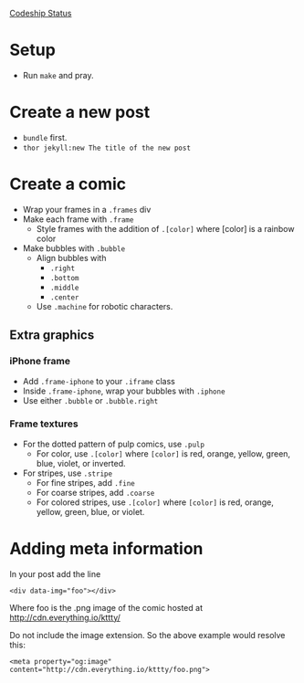 [Codeship Status](https://codeship.com/projects/57989/status?branch=master) 

# Setup

- Run `make` and pray.

# Create a new post

- `bundle` first.
- `thor jekyll:new The title of the new post`

# Create a comic

- Wrap your frames in a `.frames` div
- Make each frame with `.frame`
  - Style frames with the addition of `.[color]` where [color] is a rainbow color
- Make bubbles with `.bubble`
  - Align bubbles with
    - `.right`
    - `.bottom`
    - `.middle`
    - `.center`
  - Use `.machine` for robotic characters.

## Extra graphics

### iPhone frame

- Add `.frame-iphone` to your `.iframe` class
- Inside `.frame-iphone`, wrap your bubbles with `.iphone`
- Use either `.bubble` or `.bubble.right`

### Frame textures

- For the dotted pattern of pulp comics, use `.pulp`
  - For color, use `.[color]` where `[color]` is red, orange, yellow, green, blue, violet, or inverted.
- For stripes, use `.stripe`
  - For fine stripes, add `.fine`
  - For coarse stripes, add `.coarse`
  - For colored stripes, use `.[color]` where `[color]` is red, orange, yellow, green, blue, or violet.

# Adding meta information

In your post add the line

    <div data-img="foo"></div>

Where foo is the .png image of the comic hosted at http://cdn.everything.io/kttty/

Do not include the image extension. So the above example would resolve this:

    <meta property="og:image" content="http://cdn.everything.io/kttty/foo.png">

